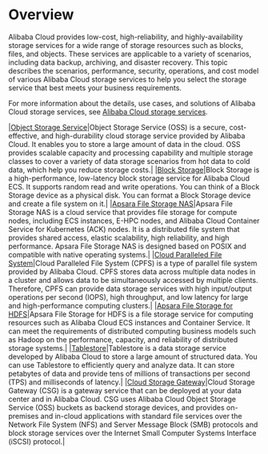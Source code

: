 # Overview

Alibaba Cloud provides low-cost, high-reliability, and highly-availability storage services for a wide range of storage resources such as blocks, files, and objects. These services are applicable to a variety of scenarios, including data backup, archiving, and disaster recovery. This topic describes the scenarios, performance, security, operations, and cost model of various Alibaba Cloud storage services to help you select the storage service that best meets your business requirements.

For more information about the details, use cases, and solutions of Alibaba Cloud storage services, see [Alibaba Cloud storage services](https://www.aliyun.com/storage/storage).

|[Object Storage Service]()|Object Storage Service \(OSS\) is a secure, cost-effective, and high-durability cloud storage service provided by Alibaba Cloud. It enables you to store a large amount of data in the cloud. OSS provides scalable capacity and processing capability and multiple storage classes to cover a variety of data storage scenarios from hot data to cold data, which help you reduce storage costs.|
|[Block Storage]()|Block Storage is a high-performance, low-latency block storage service for Alibaba Cloud ECS. It supports random read and write operations. You can think of a Block Storage device as a physical disk. You can format a Block Storage device and create a file system on it.|
|[Apsara File Storage NAS]()|Apsara File Storage NAS is a cloud service that provides file storage for compute nodes, including ECS instances, E-HPC nodes, and Alibaba Cloud Container Service for Kubernetes \(ACK\) nodes. It is a distributed file system that provides shared access, elastic scalability, high reliability, and high performance. Apsara File Storage NAS is designed based on POSIX and compatible with native operating systems.|
|[Cloud Paralleled File System]()|Cloud Paralleled File System \(CPFS\) is a type of parallel file system provided by Alibaba Cloud. CPFS stores data across multiple data nodes in a cluster and allows data to be simultaneously accessed by multiple clients. Therefore, CPFS can provide data storage services with high input/output operations per second \(IOPS\), high throughput, and low latency for large and high-performance computing clusters.|
|[Apsara File Storage for HDFS]()|Apsara File Storage for HDFS is a file storage service for computing resources such as Alibaba Cloud ECS instances and Container Service. It can meet the requirements of distributed computing business models such as Hadoop on the performance, capacity, and reliability of distributed storage systems.|
|[Tablestore]()|Tablestore is a data storage service developed by Alibaba Cloud to store a large amount of structured data. You can use Tablestore to efficiently query and analyze data. It can store petabytes of data and provide tens of millions of transactions per second \(TPS\) and milliseconds of latency.|
|[Cloud Storage Gateway]()|Cloud Storage Gateway \(CSG\) is a gateway service that can be deployed at your data center and in Alibaba Cloud. CSG uses Alibaba Cloud Object Storage Service \(OSS\) buckets as backend storage devices, and provides on-premises and in-cloud applications with standard file services over the Network File System \(NFS\) and Server Message Block \(SMB\) protocols and block storage services over the Internet Small Computer Systems Interface \(iSCSI\) protocol.|

